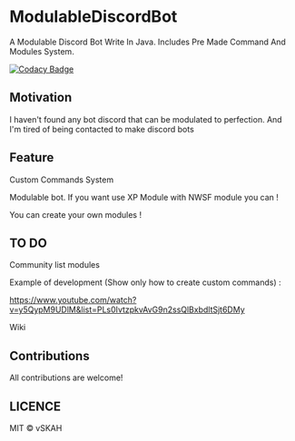 # ModulableDiscordBot
A Modulable Discord Bot Write In Java. Includes Pre Made Command And Modules System.

[![Codacy Badge](https://api.codacy.com/project/badge/Grade/9e4fc5fdb030429b990b613546518594)](https://app.codacy.com/gh/vSKAH/ModulableDiscordBot?utm_source=github.com&utm_medium=referral&utm_content=vSKAH/ModulableDiscordBot&utm_campaign=Badge_Grade_Settings)

## Motivation 
I haven't found any bot discord that can be modulated to perfection.
And I'm tired of being contacted to make discord bots

## Feature

Custom Commands System

Modulable bot. If you want use XP Module with NWSF module you can !

You can create your own modules !

## TO DO

Community list modules

Example of development (Show only how to create custom commands) : 

https://www.youtube.com/watch?v=y5QypM9UDlM&list=PLs0IvtzpkvAvG9n2ssQlBxbdltSjt6DMy

Wiki

## Contributions 
All contributions are welcome!

## LICENCE 
MIT © vSKAH
